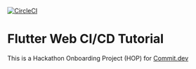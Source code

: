 [![CircleCI](https://circleci.com/gh/nolandg/flutter-web-cicd/tree/main.svg?style=svg)](https://circleci.com/gh/nolandg/flutter-web-cicd/tree/main)

# Flutter Web CI/CD Tutorial

This is a Hackathon Onboarding Project (HOP) for [Commit.dev](https://commit.dev/)
